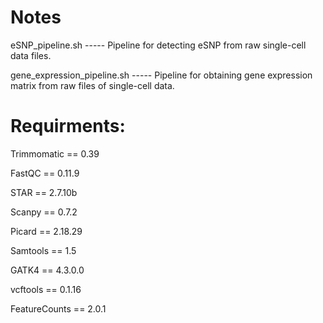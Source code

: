 # Notes

eSNP_pipeline.sh ----- Pipeline for detecting eSNP from raw single-cell data files.

gene_expression_pipeline.sh ----- Pipeline for obtaining gene expression matrix from raw files of single-cell data.

# Requirments:

Trimmomatic == 0.39

FastQC == 0.11.9

STAR == 2.7.10b

Scanpy == 0.7.2

Picard == 2.18.29

Samtools == 1.5

GATK4 == 4.3.0.0

vcftools == 0.1.16

FeatureCounts == 2.0.1
